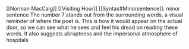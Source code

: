 [[Norman MacCaig]] [[Visiting Hour]]
[[Syntax#Minorsentence]]: minor sentence
The number 7 stands out from the surrounding words, a visual reminder of where the poet is. This is how it would appear on the actual door, so we can see what he sees and feel his dread on reading these words. It also suggests abruptness and the impersonal atmosphere of hospitals